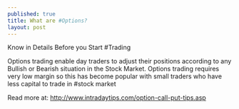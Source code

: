 ```yaml
---
published: true
title: What are #Options?
layout: post
---
```

 Know in Details Before you Start #Trading

Options trading enable day traders to adjust their positions according to any Bullish or Bearish situation in the Stock Market.  Options trading requires very low margin so this has become popular with small traders who have less capital to trade in #stock market

Read more at: http://www.intradaytips.com/option-call-put-tips.asp

